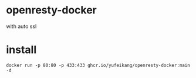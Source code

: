 # openresty-docker
with auto ssl

# install

```
docker run -p 80:80 -p 433:433 ghcr.io/yufeikang/openresty-docker:main -d
```
